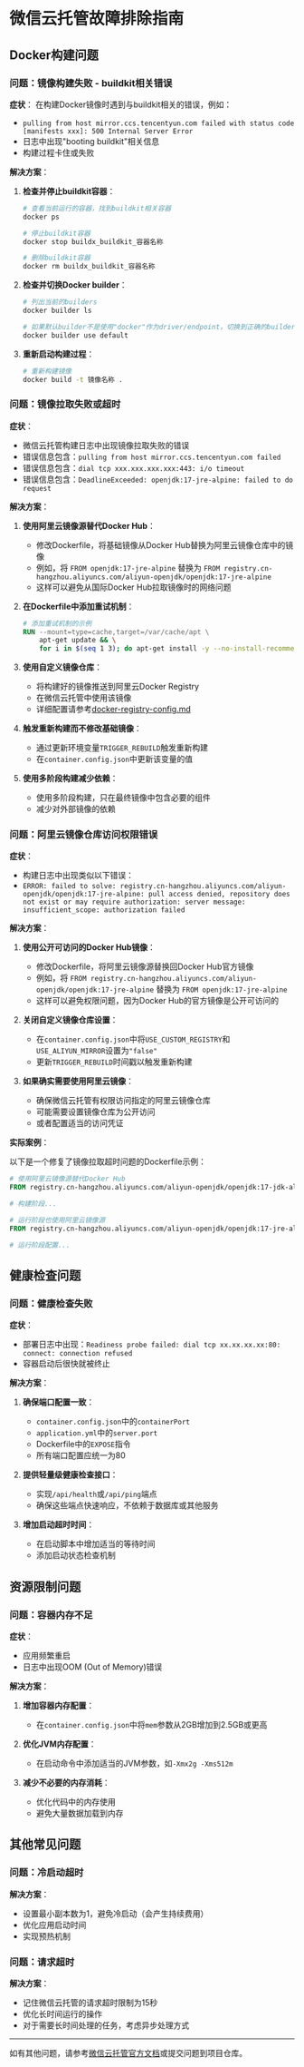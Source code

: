 # 微信云托管故障排除指南

## Docker构建问题

### 问题：镜像构建失败 - buildkit相关错误

**症状**：
在构建Docker镜像时遇到与buildkit相关的错误，例如：
- `pulling from host mirror.ccs.tencentyun.com failed with status code [manifests xxx]: 500 Internal Server Error`
- 日志中出现"booting buildkit"相关信息
- 构建过程卡住或失败

**解决方案**：

1. **检查并停止buildkit容器**：
   ```bash
   # 查看当前运行的容器，找到buildkit相关容器
   docker ps
   
   # 停止buildkit容器
   docker stop buildx_buildkit_容器名称
   
   # 删除buildkit容器
   docker rm buildx_buildkit_容器名称
   ```

2. **检查并切换Docker builder**：
   ```bash
   # 列出当前的builders
   docker builder ls
   
   # 如果默认builder不是使用"docker"作为driver/endpoint，切换到正确的builder
   docker builder use default
   ```

3. **重新启动构建过程**：
   ```bash
   # 重新构建镜像
   docker build -t 镜像名称 .
   ```

### 问题：镜像拉取失败或超时

**症状**：
- 微信云托管构建日志中出现镜像拉取失败的错误
- 错误信息包含：`pulling from host mirror.ccs.tencentyun.com failed`
- 错误信息包含：`dial tcp xxx.xxx.xxx.xxx:443: i/o timeout`
- 错误信息包含：`DeadlineExceeded: openjdk:17-jre-alpine: failed to do request`

**解决方案**：

1. **使用阿里云镜像源替代Docker Hub**：
   - 修改Dockerfile，将基础镜像从Docker Hub替换为阿里云镜像仓库中的镜像
   - 例如，将 `FROM openjdk:17-jre-alpine` 替换为 `FROM registry.cn-hangzhou.aliyuncs.com/aliyun-openjdk/openjdk:17-jre-alpine`
   - 这样可以避免从国际Docker Hub拉取镜像时的网络问题

2. **在Dockerfile中添加重试机制**：
   ```dockerfile
   # 添加重试机制的示例
   RUN --mount=type=cache,target=/var/cache/apt \
       apt-get update && \
       for i in $(seq 1 3); do apt-get install -y --no-install-recommends package-name && s=0 && break || s=$? && sleep 15; done; (exit $s)
   ```

3. **使用自定义镜像仓库**：
   - 将构建好的镜像推送到阿里云Docker Registry
   - 在微信云托管中使用该镜像
   - 详细配置请参考[docker-registry-config.md](./docker-registry-config.md)

4. **触发重新构建而不修改基础镜像**：
   - 通过更新环境变量`TRIGGER_REBUILD`触发重新构建
   - 在`container.config.json`中更新该变量的值

5. **使用多阶段构建减少依赖**：
   - 使用多阶段构建，只在最终镜像中包含必要的组件
   - 减少对外部镜像的依赖

### 问题：阿里云镜像仓库访问权限错误

**症状**：
- 构建日志中出现类似以下错误：
- `ERROR: failed to solve: registry.cn-hangzhou.aliyuncs.com/aliyun-openjdk/openjdk:17-jre-alpine: pull access denied, repository does not exist or may require authorization: server message: insufficient_scope: authorization failed`

**解决方案**：

1. **使用公开可访问的Docker Hub镜像**：
   - 修改Dockerfile，将阿里云镜像源替换回Docker Hub官方镜像
   - 例如，将 `FROM registry.cn-hangzhou.aliyuncs.com/aliyun-openjdk/openjdk:17-jre-alpine` 替换为 `FROM openjdk:17-jre-alpine`
   - 这样可以避免权限问题，因为Docker Hub的官方镜像是公开可访问的

2. **关闭自定义镜像仓库设置**：
   - 在`container.config.json`中将`USE_CUSTOM_REGISTRY`和`USE_ALIYUN_MIRROR`设置为`"false"`
   - 更新`TRIGGER_REBUILD`时间戳以触发重新构建

3. **如果确实需要使用阿里云镜像**：
   - 确保微信云托管有权限访问指定的阿里云镜像仓库
   - 可能需要设置镜像仓库为公开访问
   - 或者配置适当的访问凭证

**实际案例**：

以下是一个修复了镜像拉取超时问题的Dockerfile示例：

```dockerfile
# 使用阿里云镜像源替代Docker Hub
FROM registry.cn-hangzhou.aliyuncs.com/aliyun-openjdk/openjdk:17-jdk-alpine AS builder

# 构建阶段...

# 运行阶段也使用阿里云镜像源
FROM registry.cn-hangzhou.aliyuncs.com/aliyun-openjdk/openjdk:17-jre-alpine

# 运行阶段配置...
```

## 健康检查问题

### 问题：健康检查失败

**症状**：
- 部署日志中出现：`Readiness probe failed: dial tcp xx.xx.xx.xx:80: connect: connection refused`
- 容器启动后很快就被终止

**解决方案**：

1. **确保端口配置一致**：
   - `container.config.json`中的`containerPort`
   - `application.yml`中的`server.port`
   - Dockerfile中的`EXPOSE`指令
   - 所有端口配置应统一为80

2. **提供轻量级健康检查接口**：
   - 实现`/api/health`或`/api/ping`端点
   - 确保这些端点快速响应，不依赖于数据库或其他服务

3. **增加启动超时时间**：
   - 在启动脚本中增加适当的等待时间
   - 添加启动状态检查机制

## 资源限制问题

### 问题：容器内存不足

**症状**：
- 应用频繁重启
- 日志中出现OOM (Out of Memory)错误

**解决方案**：

1. **增加容器内存配置**：
   - 在`container.config.json`中将`mem`参数从2GB增加到2.5GB或更高

2. **优化JVM内存配置**：
   - 在启动命令中添加适当的JVM参数，如`-Xmx2g -Xms512m`

3. **减少不必要的内存消耗**：
   - 优化代码中的内存使用
   - 避免大量数据加载到内存

## 其他常见问题

### 问题：冷启动超时

**解决方案**：
- 设置最小副本数为1，避免冷启动（会产生持续费用）
- 优化应用启动时间
- 实现预热机制

### 问题：请求超时

**解决方案**：
- 记住微信云托管的请求超时限制为15秒
- 优化长时间运行的操作
- 对于需要长时间处理的任务，考虑异步处理方式

---

如有其他问题，请参考[微信云托管官方文档](https://developers.weixin.qq.com/miniprogram/dev/wxcloudrun/src/basic/intro.html)或提交问题到项目仓库。

